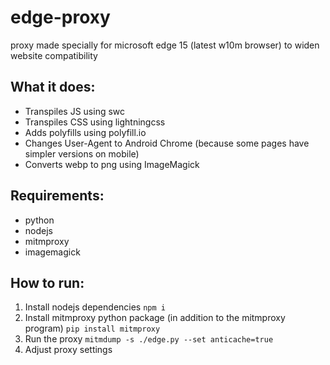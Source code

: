 # edge-proxy
proxy made specially for microsoft edge 15 (latest w10m browser) to widen website compatibility
## What it does:
- Transpiles JS using swc
- Transpiles CSS using lightningcss
- Adds polyfills using polyfill.io
- Changes User-Agent to Android Chrome (because some pages have simpler versions on mobile)
- Converts webp to png using ImageMagick
## Requirements:
- python
- nodejs
- mitmproxy
- imagemagick
## How to run:
1. Install nodejs dependencies
`npm i`
2. Install mitmproxy python package (in addition to the mitmproxy program)
`pip install mitmproxy`
3. Run the proxy
`mitmdump -s ./edge.py --set anticache=true`
4. Adjust proxy settings